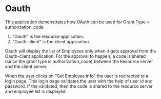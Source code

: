 # Oauth
This application demonstrates how OAuth can be used for Grant Type = authorization_code
1) "Oauth" is the resource application.
2) "Oauth-client" is the client application.

Oauth will display the list of Employees only when it gets approval from the Oauth-client application.
For the approval to happen, a code is shared (since the grant type is authorization_code) between the Resource server and the client server.

When the user clicks on "Get Employee Info" the user is redirected to a login page. This login page validates the user with the help of user id and password. 
If the validated, then the code is shared to the resource server and employee list is displayed.

